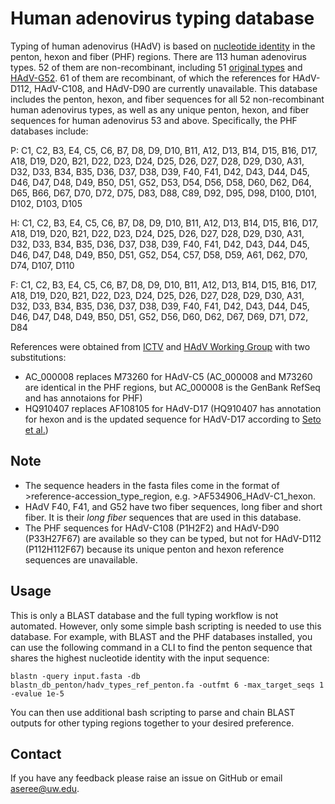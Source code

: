 # Human adenovirus typing database
Typing of human adenovirus (HAdV) is based on [nucleotide identity](https://journals.asm.org/doi/10.1128/JVI.00354-11) in the penton, hexon and fiber (PHF) regions. There are 113 human adenovirus types. 52 of them are non-recombinant, including 51 [original types](https://www.ncbi.nlm.nih.gov/pmc/articles/PMC7171713/) and [HAdV-G52](https://journals.asm.org/doi/full/10.1128/JVI.02650-06).
61 of them are recombinant, of which the references for HAdV-D112, HAdV-C108, and HAdV-D90 are currently unavailable.
This database includes the penton, hexon, and fiber sequences for all 52 non-recombinant human adenovirus types, as well as any unique penton, hexon, and fiber sequences for human adenovirus 53 and above.
Specifically, the PHF databases include:

P: C1, C2, B3, E4, C5, C6, B7, D8, D9, D10, B11, A12, D13, B14, D15, B16, D17, A18, D19, D20, B21, D22, D23, D24, D25, D26, D27, D28, D29, D30, A31, D32, D33, B34, B35, D36, D37, D38, D39, F40, F41, D42, D43, D44, D45, D46, D47, D48, D49, B50, D51, G52, D53, D54, D56, D58, D60, D62, D64, D65, B66, D67, D70, D72, D75, D83, D88, C89, D92, D95, D98, D100, D101, D102, D103, D105

H: C1, C2, B3, E4, C5, C6, B7, D8, D9, D10, B11, A12, D13, B14, D15, B16, D17, A18, D19, D20, B21, D22, D23, D24, D25, D26, D27, D28, D29, D30, A31, D32, D33, B34, B35, D36, D37, D38, D39, F40, F41, D42, D43, D44, D45, D46, D47, D48, D49, B50, D51, G52, D54, C57, D58, D59, A61, D62, D70, D74, D107, D110

F: C1, C2, B3, E4, C5, C6, B7, D8, D9, D10, B11, A12, D13, B14, D15, B16, D17, A18, D19, D20, B21, D22, D23, D24, D25, D26, D27, D28, D29, D30, A31, D32, D33, B34, B35, D36, D37, D38, D39, F40, F41, D42, D43, D44, D45, D46, D47, D48, D49, B50, D51, G52, D56, D60, D62, D67, D69, D71, D72, D84


References were obtained from [ICTV](https://ictv.global/report/chapter/adenoviridae/adenoviridae/mastadenovirus) and [HAdV Working Group](http://hadvwg.gmu.edu/) with two substitutions:
- AC_000008 replaces M73260 for HAdV-C5 (AC_000008 and M73260 are identical in the PHF regions, but AC_000008 is the GenBank RefSeq and has annotaions for PHF)
- HQ910407 replaces AF108105 for HAdV-D17 (HQ910407 has annotation for hexon and is the updated sequence for HAdV-D17 according to [Seto et al.](https://journals.asm.org/doi/10.1128/JVI.06051-11))

## Note
- The sequence headers in the fasta files come in the format of >reference-accession_type_region, e.g. >AF534906_HAdV-C1_hexon.
- HAdV F40, F41, and G52 have two fiber sequences, long fiber and short fiber. It is their *long fiber* sequences that are used in this database.
- The PHF sequences for HAdV-C108 (P1H2F2) and HAdV-D90 (P33H27F67) are available so they can be typed, but not for HAdV-D112 (P112H112F67) because its unique penton and hexon reference sequences are unavailable.

## Usage
This is only a BLAST database and the full typing workflow is not automated. However, only some simple bash scripting is needed to use this database. For example, with BLAST and the PHF databases installed, you can use the following command in a CLI to find the penton sequence that shares the highest nucleotide identity with the input sequence:

	blastn -query input.fasta -db blastn_db_penton/hadv_types_ref_penton.fa -outfmt 6 -max_target_seqs 1 -evalue 1e-5

You can then use additional bash scripting to parse and chain BLAST outputs for other typing regions together to your desired preference.

## Contact
If you have any feedback please raise an issue on GitHub or email aseree@uw.edu.
